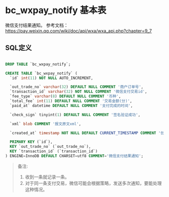 # bc_wxpay_notify 基本表

微信支付结果通知。 参考文档： <https://pay.weixin.qq.com/wiki/doc/api/wxa/wxa_api.php?chapter=9_7>

## SQL定义

```sql

DROP TABLE `bc_wxpay_notify`;

CREATE TABLE `bc_wxpay_notify` (
  `id` int(11) NOT NULL AUTO_INCREMENT,

  `out_trade_no` varchar(32) DEFAULT NULL COMMENT '商户订单号',
  `transaction_id` varchar(32) NOT NULL COMMENT '微信支付交易id',
  `fee_type` varchar(8) DEFAULT NULL COMMENT '币种',
  `total_fee` int(11) DEFAULT NULL COMMENT '交易金额(分)',
  `paid_at` datetime DEFAULT NULL COMMENT '支付完成的时间',

  `check_sign` tinyint(1) DEFAULT NULL COMMENT '签名验证成功',

  `xml` blob COMMENT '报文原文xml',

  `created_at` timestamp NOT NULL DEFAULT CURRENT_TIMESTAMP COMMENT '创建时间',

  PRIMARY KEY (`id`),
  KEY `out_trade_no` (`out_trade_no`),
  KEY `transaction_id` (`transaction_id`)
) ENGINE=InnoDB DEFAULT CHARSET=utf8 COMMENT='微信支付结果通知';

```

> 备注:
> 1. 收到一条就记录一条。
> 2. 对于同一条支付交易，微信可能会根据策略，发送多次通知，要能处理这种情况。
